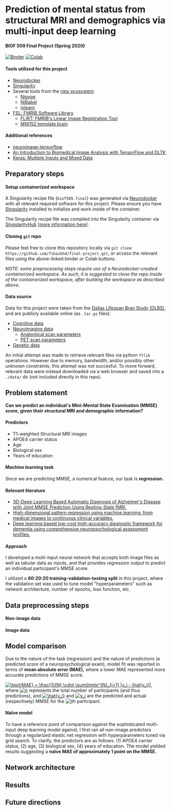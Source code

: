 # Prediction of mental status from structural MRI and demographics via multi-input deep learning
#### BIOF 509 Final Project (Spring 2020)

[![Binder](https://mybinder.org/badge_logo.svg)](https://mybinder.org/v2/gh/fshaikh4/final-project/master?filepath=final-project.ipynb)
[![Colab](https://colab.research.google.com/assets/colab-badge.svg)](https://colab.research.google.com/github/fshaikh4/final-project/blob/master/final-project.ipynb)

#### Tools utilized for this project

 - [Neurodocker](https://hub.docker.com/r/repronim/neurodocker/)
 - [Singularity](https://sylabs.io/about-us)
 - Several tools from the [nipy ecosystem](https://nipy.org/index.html#):
   - [Nipype](https://nipype.readthedocs.io/en/latest/)
   - [NiBabel](https://nipy.org/nibabel/)
   - [nilearn](https://nilearn.github.io/#)
 - [FSL: FMRIB Software Library](https://fsl.fmrib.ox.ac.uk/fsl/fslwiki)
   - [FLIRT: FMRIB's Linear Image Registration Tool](https://fsl.fmrib.ox.ac.uk/fsl/fslwiki/FLIRT)
   - [MNI152 template brain](https://fsl.fmrib.ox.ac.uk/fsl/fslwiki/Atlases)


#### Additional references

 - [neuroimage-tensorflow](https://github.com/corticometrics/neuroimage-tensorflow)
 - [An Introduction to Biomedical Image Analysis with TensorFlow and DLTK](https://blog.tensorflow.org/2018/07/an-introduction-to-biomedical-image-analysis-tensorflow-dltk.html)
 - [Keras: Multiple Inputs and Mixed Data](https://www.pyimagesearch.com/2019/02/04/keras-multiple-inputs-and-mixed-data/)

## Preparatory steps

#### Setup containerized workspace

A Singularity recipe file (`biof509.final`) was generated via [Neurodocker](https://hub.docker.com/r/repronim/neurodocker/) with all relevant required software for this project. Please ensure you have [Singularity](https://sylabs.io/about-us) installed to initialize and work inside of the container.

The Singularity recipe file was compiled into the Singularity container via [SingularityHub](https://singularityhub.org/) [[more information here](https://singularityhub.github.io/singularityhub-docs/docs/introduction)].

#### Cloning `git` repo

Please feel free to clone this repository locally via `git clone https://github.com/fshaikh4/final-project.git`, or access the relevant files using the above-linked binder or Colab buttons.

*NOTE: some preprocessing steps require use of a Neurodocker-created containerized workspace. As such, it is suggested to clone the repo inside of the containerized workspace, after building the workspace as described above.*

#### Data source

Data for this project were taken from the [Dallas Lifespan Bran Study (DLBS)](http://fcon_1000.projects.nitrc.org/indi/retro/dlbs.html), and are publicly available online (as `.tar.gz` files):
- [Cognitive data](ftp://www.nitrc.org/fcon_1000/htdocs/indi/retro/dlbs_content/dlbs_cogdata.tar.gz)
- [Neuroimaging data](ftp://www.nitrc.org/fcon_1000/htdocs/indi/retro/dlbs_content/dlbs_imaging.tar.gz)
   - [Anatomical scan parameters](ftp://www.nitrc.org/fcon_1000/htdocs/indi/retro/dlbs_content/dlbs_scan_params_anat.pdf)
   - [PET scan parameters](ftp://www.nitrc.org/fcon_1000/htdocs/indi/retro/dlbs_content/dlbs_scan_params_pet.pdf)
- [Genetic data](ftp://www.nitrc.org/fcon_1000/htdocs/indi/retro/dlbs_content/dlbs_genetics.tar.gz)

An initial attempt was made to retrieve relevant files via python `ftlib` operations. However due to memory, bandwidth, and/or possibly other unknown constraints, this attempt was not succesful. To move forward, relevant data were instead downloaded via a web browser and saved into a `./data/` dir (not included directly in this repo).

## Problem statement

**Can we predict an individual's Mini-Mental State Examination (MMSE) score, given their structural MRI and demographic information?**

#### Predictors
 - T1-weighted Structural MRI images
 - APOE4 carrier status
 - Age
 - Biological sex
 - Years of education

#### Machine learning task

 Since we are predicting MMSE, a numerical feature, our task is **regression.**
 
#### Relevant literature

 - [3D-Deep Learning Based Automatic Diagnosis of Alzheimer's Disease with Joint MMSE Prediction Using Resting-State fMRI.](https://doi.org/10.1007/s12021-019-09419-w)
 - [High-dimensional pattern regression using machine learning: from medical images to continuous clinical variables.](https://doi.org/10.1016/j.neuroimage.2009.12.092)
 - [Deep learning based low-cost high-accuracy diagnostic framework for dementia using comprehensive neuropsychological assessment profiles.](https://doi.org/10.1186/s12877-018-0915-z)

#### Approach

I developed a multi-input neural network that accepts both image files as well as tabular data as inputs, and that provides regression output to predict an individual participant's MMSE score.

I utilized a **60:20:20 training-validation-testing split** in this project, where the validation set was used to tune model "hyperparameters" such as network architecture, number of epochs, loss function, etc.

## Data preprocessing steps

#### Non-image data

#### Image data

## Model comparison

Due to the nature of the task (regression) and the nature of predictions (a predicted *score* of a neuropsychological exam), model fit was reported in terms of **mean absolute error (MAE),** where a lower MAE represented more accurate predictions of MMSE score.

<a href="https://www.codecogs.com/eqnedit.php?latex=\text{MAE}&space;=&space;\frac{1}{n}&space;\cdot&space;\sum\limits^{n}_{i=1}&space;|y_i&space;-&space;\hat{y_i}|" target="_blank"><img src="https://latex.codecogs.com/gif.latex?\text{MAE}&space;=&space;\frac{1}{n}&space;\cdot&space;\sum\limits^{n}_{i=1}&space;|y_i&space;-&space;\hat{y_i}|" title="\text{MAE} = \frac{1}{N} \cdot \sum\limits^{N}_{i=1} |y_i - \hat{y_i}|" /></a>, where <a href="https://www.codecogs.com/eqnedit.php?latex=n" target="_blank"><img src="https://latex.codecogs.com/gif.latex?n" title="n" /></a> represents the total number of participants (and thus predictions), and <a href="https://www.codecogs.com/eqnedit.php?latex=\hat{y_i}" target="_blank"><img src="https://latex.codecogs.com/gif.latex?\hat{y_i}" title="\hat{y_i}" /></a> and <a href="https://www.codecogs.com/eqnedit.php?latex=y_i" target="_blank"><img src="https://latex.codecogs.com/gif.latex?y_i" title="y_i" /></a>  are the predicted and actual (respectively) MMSE for the <a href="https://www.codecogs.com/eqnedit.php?latex=i" target="_blank"><img src="https://latex.codecogs.com/gif.latex?i" title="i" /></a>th participant.

#### Na&iuml;ve model

To have a reference point of comparison against the sophisticated multi-input deep learning model against, I first ran all non-image predictors through a regularized elastic net regression with hyperparameters tuned via grid search. To clarify, the predictors are as follows: (1) APOE4 carrier status, (2) age, (3) biological sex, (4) years of education. The model yielded results suggesting a **na&iuml;ve MAE of approximately 1 point on the MMSE.**

## Network architecture

## Results

## Future directions
